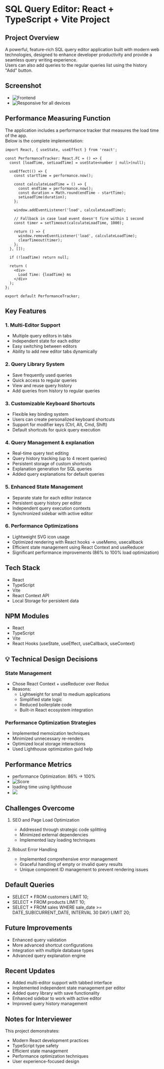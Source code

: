 # SQL Query Editor: React + TypeScript + Vite Project

## Project Overview
A powerful, feature-rich SQL query editor application built with modern web technologies, designed to enhance developer productivity and provide a seamless query writing experience.  
Users can also add queries to the regular queries list using the history "Add" button.

## Screenshot
- ![Frontend](./src/assets/image3.png/)
- ![Responsive for all devices](./src/assets/image.png/)

## Performance Measuring Function
The application includes a performance tracker that measures the load time of the app.  
Below is the complete implementation:

```tsx
import React, { useState, useEffect } from 'react';

const PerformanceTracker: React.FC = () => {
  const [loadTime, setLoadTime] = useState<number | null>(null);

  useEffect(() => {
    const startTime = performance.now();

    const calculateLoadTime = () => {
      const endTime = performance.now();
      const duration = Math.round(endTime - startTime);
      setLoadTime(duration);
    };

    window.addEventListener('load', calculateLoadTime);
    
    // Fallback in case load event doesn't fire within 1 second
    const timer = setTimeout(calculateLoadTime, 1000);

    return () => {
      window.removeEventListener('load', calculateLoadTime);
      clearTimeout(timer);
    };
  }, []);

  if (!loadTime) return null;

  return (
    <div>
      Load Time: {loadTime} ms
    </div>
  );
};

export default PerformanceTracker;
```

## Key Features

### 1. Multi-Editor Support
- Multiple query editors in tabs
- Independent state for each editor
- Easy switching between editors
- Ability to add new editor tabs dynamically

### 2. Query Library System
- Save frequently used queries
- Quick access to regular queries
- View and reuse query history
- Add queries from history to regular queries

### 3. Customizable Keyboard Shortcuts
- Flexible key binding system
- Users can create personalized keyboard shortcuts
- Support for modifier keys (Ctrl, Alt, Cmd, Shift)
- Default shortcuts for quick query execution

### 4. Query Management & explanation
- Real-time query text editing
- Query history tracking (up to 4 recent queries)
- Persistent storage of custom shortcuts
- Explanation generation for SQL queries
- Added query explanations for default queries

### 5. Enhanced State Management
- Separate state for each editor instance
- Persistent query history per editor
- Independent query execution contexts
- Synchronized sidebar with active editor

### 6. Performance Optimizations
- Lightweight SVG icon usage
- Optimized rendering with React hooks -> useMemo, usecallback
- Efficient state management using React Context and useReducer
- Significant performance improvements (86% to 100% load optimization)

## Tech Stack
- React
- TypeScript
- Vite
- React Context API
- Local Storage for persistent data

## NPM Modules
- React
- TypeScript
- Vite
- React Hooks (useState, useEffect, useCallback, useContext)

## 💡 Technical Design Decisions

### State Management
- Chose React Context + useReducer over Redux
- Reasons:
  - Lightweight for small to medium applications
  - Simplified state logic
  - Reduced boilerplate code
  - Built-in React ecosystem integration

### Performance Optimization Strategies
- Implemented memoization techniques
- Minimized unnecessary re-renders
- Optimized local storage interactions
- Used Lighthouse optimization guid help

## Performance Metrics
- performance Optimization: 86% → 100%
- ![Score](./src/assets/image5.png/) 
- loading time using lighthouse
- ![](./src/assets/image4.png/) 

## Challenges Overcome
1. SEO and Page Load Optimization
   - Addressed through strategic code splitting
   - Minimized external dependencies
   - Implemented lazy loading techniques

2. Robust Error Handling
   - Implemented comprehensive error management
   - Graceful handling of empty or invalid query results
   - Unique component ID management to prevent rendering issues

## Default Queries
- SELECT * FROM customers LIMIT 10;
- SELECT * FROM products LIMIT 10;
- SELECT * FROM sales WHERE sale_date >= DATE_SUB(CURRENT_DATE, INTERVAL 30 DAY) LIMIT 20;


## Future Improvements
- Enhanced query validation
- More advanced shortcut configurations
- Integration with multiple database types
- Advanced query explanation engine

## Recent Updates
- Added multi-editor support with tabbed interface
- Implemented independent state management per editor
- Added query library with save functionality
- Enhanced sidebar to work with active editor
- Improved query history management

## Notes for Interviewer
This project demonstrates:
- Modern React development practices
- TypeScript type safety
- Efficient state management
- Performance optimization techniques
- User experience-focused design

